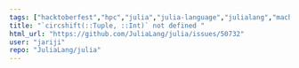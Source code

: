 ```yaml
---
tags: ["hacktoberfest","hpc","julia","julia-language","julialang","machine-learning","numerical","programming-language","science","scientific"]
title: "`circshift(::Tuple, ::Int)` not defined "
html_url: "https://github.com/JuliaLang/julia/issues/50732"
user: "jariji"
repo: "JuliaLang/julia"
---
```


